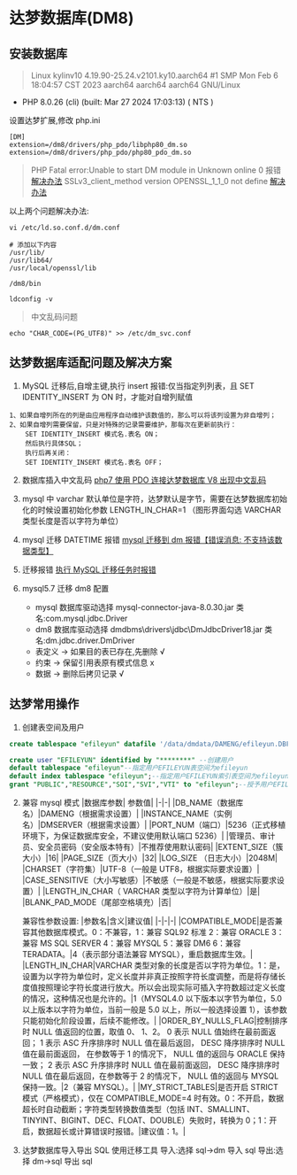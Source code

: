 # 达梦数据库(DM8)

## 安装数据库

> Linux kylinv10 4.19.90-25.24.v2101.ky10.aarch64 #1 SMP Mon Feb 6 18:04:57 CST 2023 aarch64 aarch64 aarch64 GNU/Linux

- PHP 8.0.26 (cli) (built: Mar 27 2024 17:03:13) ( NTS )

设置达梦扩展,修改 php.ini

```
[DM]
extension=/dm8/drivers/php_pdo/libphp80_dm.so
extension=/dm8/drivers/php_pdo/php80_pdo_dm.so
```

> PHP Fatal error:Unable to start DM module in Unknown online 0 报错 [解决办法](https://blog.51cto.com/u_13229/8791287)
> SSLv3_client_method version OPENSSL_1_1_0 not define [解决办法](https://www.jianshu.com/p/2aaf22a780de)

以上两个问题解决办法:

```shell
vi /etc/ld.so.conf.d/dm.conf

# 添加以下内容
/usr/lib/
/usr/lib64/
/usr/local/openssl/lib

/dm8/bin

ldconfig -v
```

> 中文乱码问题

```shell
echo "CHAR_CODE=(PG_UTF8)" >> /etc/dm_svc.conf
```

## 达梦数据库适配问题及解决方案

1. MySQL 迁移后,自增主键,执行 insert 报错:仅当指定列列表，且 SET IDENTITY_INSERT 为 ON 时，才能对自增列赋值

```
1、如果自增列所在的列是由应用程序自动维护该数值的，那么可以将该列设置为非自增列；
2、如果自增列需要保留，只是对特殊的记录需要维护，那每次在更新前执行：
    SET IDENTITY_INSERT 模式名.表名 ON；
    然后执行具体SQL；
    执行后再关闭：
    SET IDENTITY_INSERT 模式名.表名 OFF；
```

2. 数据库插入中文乱码
   [php7 使用 PDO 连接达梦数据库 V8 出现中文乱码](https://blog.csdn.net/churujianghu/article/details/128351636)

3. mysql 中 varchar 默认单位是字符，达梦默认是字节，需要在达梦数据库初始化的时候设置初始化参数 LENGTH_IN_CHAR=1 （图形界面勾选 VARCHAR 类型长度是否以字符为单位）

4. mysql 迁移 DATETIME 报错
   [mysql 迁移到 dm 报错【错误消息: 不支持该数据类型】](https://eco.dameng.com/community/question/a5ea59f9fedec3df4e9d424e7c6378ef)

5. 迁移报错
   [执行 MySQL 迁移任务时报错](https://eco.dameng.com/community/question/1ad87c68e4de83ea1c8fd1a87d72246d)

6. mysql5.7 迁移 dm8 配置
   - mysql 数据库驱动选择 mysql-connector-java-8.0.30.jar 类名:com.mysql.jdbc.Driver
   - dm8 数据库驱动选择 dmdbms\drivers\jdbc\DmJdbcDriver18.jar 类名:dm.jdbc.driver.DmDriver
   - 表定义 -> 如果目的表已存在,先删除 √
   - 约束 -> 保留引用表原有模式信息 x
   - 数据 -> 删除后拷贝记录 √

## 达梦常用操作

1. 创建表空间及用户

```sql
create tablespace "efileyun" datafile '/data/dmdata/DAMENG/efileyun.DBF' size 2048 ;--创建表空间efileyun，数据文件为efileyun.DBF。

create user "EFILEYUN" identified by "********" --创建用户
default tablespace "efileyun"--指定用户EFILEYUN表空间为efileyun
default index tablespace "efileyun";--指定用户EFILEYUN索引表空间为efileyun
grant "PUBLIC","RESOURCE","SOI","SVI","VTI" to "efileyun";--授予用户EFILEYUN常规权限
```

2. 兼容 mysql 模式
   |数据库参数| 参数值|
   |-|-|
   |DB_NAME（数据库名）|DAMENG（根据需求设置）|
   |INSTANCE_NAME（实例名）|DMSERVER（根据需求设置）|
   |PORT_NUM（端口）|5236（正式移植环境下，为保证数据库安全，不建议使用默认端口 5236）|
   |管理员、审计员、安全员密码（安全版本特有）|不推荐使用默认密码|
   |EXTENT_SIZE（簇大小）|16|
   |PAGE_SIZE（页大小）|32|
   |LOG_SIZE （日志大小）|2048M|
   |CHARSET（字符集）|UTF-8（一般是 UTF8，根据实际要求设置）|
   |CASE_SENSITIVE（大小写敏感）|不敏感（一般是不敏感，根据实际要求设置）|
   |LENGTH_IN_CHAR（ VARCHAR 类型以字符为计算单位）|是|
   |BLANK_PAD_MODE（尾部空格填充）|否|

   兼容性参数设置:
   |参数名|含义|建议值|
   |-|-|-|
   |COMPATIBLE_MODE|是否兼容其他数据库模式。0：不兼容，1：兼容 SQL92 标准 2：兼容 ORACLE 3：兼容 MS SQL SERVER 4：兼容 MYSQL 5：兼容 DM6 6：兼容 TERADATA。|4（表示部分语法兼容 MYSQL），重启数据库生效。|
   |LENGTH_IN_CHAR|VARCHAR 类型对象的长度是否以字符为单位。1：是，设置为以字符为单位时，定义长度并非真正按照字符长度调整，而是将存储长度值按照理论字符长度进行放大。所以会出现实际可插入字符数超过定义长度的情况，这种情况也是允许的。|1（MYSQL4.0 以下版本以字节为单位，5.0 以上版本以字符为单位，当前一般是 5.0 以上，所以一般选择设置 1），该参数只能初始化阶段设置，后续不能修改。|
   |ORDER_BY_NULLS_FLAG|控制排序时 NULL 值返回的位置，取值 0、 1、2。 0 表示 NULL 值始终在最前面返回； 1 表示 ASC 升序排序时 NULL 值在最后返回， DESC 降序排序时 NULL 值在最前面返回， 在参数等于 1 的情况下， NULL 值的返回与 ORACLE 保持一致； 2 表示 ASC 升序排序时 NULL 值在最前面返回， DESC 降序排序时 NULL 值在最后返回，在参数等于 2 的情况下， NULL 值的返回与 MYSQL 保持一致。|2（兼容 MYSQL）。|
   |MY_STRICT_TABLES|是否开启 STRICT 模式（严格模式），仅在 COMPATIBLE_MODE=4 时有效。0：不开启，数据超长时自动截断；字符类型转换数值类型（包括 INT、SMALLINT、TINYINT、BIGINT、DEC、FLOAT、DOUBLE）失败时，转换为 0；1：开启，数据超长或计算错误时报错。|建议值：1。|

3. 达梦数据库导入导出 SQL
   使用迁移工具
   导入:选择 sql->dm 导入 sql
   导出:选择 dm->sql 导出 sql
